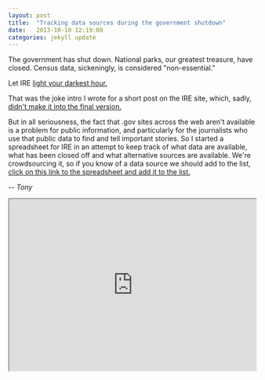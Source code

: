 ```yaml
---
layout: post
title:  "Tracking data sources during the government shutdown"
date:   2013-10-10 12:19:00
categories: jekyll update
---
```


The government has shut down. National parks, our greatest treasure, have closed. Census data, sickeningly, is considered "non-essential."

Let IRE [light your darkest hour.](http://tfwiki.net/wiki/Matrix_of_Leadership)

That was the joke intro I wrote for a short post on the IRE site, which, sadly, [didn't make it into the final version.](http://ire.org/blog/ire-news/2013/10/01/ire-keep-data-library-open-during-government-shutd/)

But in all seriousness, the fact that .gov sites across the web aren't available is a problem for public information, and particularly for the journalists who use that public data to find and tell important stories. So I started a spreadsheet for IRE in an attempt to keep track of what data are available, what has been closed off and what alternative sources are available. We're crowdsourcing it, so if you know of  a data source we should add to the list, [click on this link to the spreadsheet and add it to the list.](https://docs.google.com/spreadsheet/ccc?key=0AgpfEpjOJpeEdEV1UnNxbHRkb1RKTnIzSGpQXzRPLUE&usp=sharing)

-- _Tony_

<iframe src="https://docs.google.com/spreadsheet/pub?key=0AgpfEpjOJpeEdEV1UnNxbHRkb1RKTnIzSGpQXzRPLUE&amp;output=html" width="100%" height="350"></iframe>


